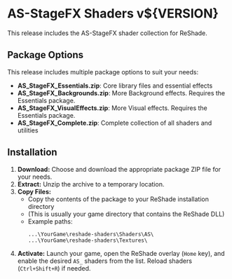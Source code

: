 # AS-StageFX Shaders v${VERSION}

This release includes the AS-StageFX shader collection for ReShade.

## Package Options

This release includes multiple package options to suit your needs:

- **AS_StageFX_Essentials.zip**: Core library files and essential effects
- **AS_StageFX_Backgrounds.zip**: More Background effects. Requires the Essentials package.
- **AS_StageFX_VisualEffects.zip**: More Visual effects. Requires the Essentials package.
- **AS_StageFX_Complete.zip**: Complete collection of all shaders and utilities

## Installation

1. **Download:** Choose and download the appropriate package ZIP file for your needs.
2. **Extract:** Unzip the archive to a temporary location.
3. **Copy Files:**
   * Copy the contents of the package to your ReShade installation directory
   * (This is usually your game directory that contains the ReShade DLL)
   * Example paths:
     ```
     ...\YourGame\reshade-shaders\Shaders\AS\
     ...\YourGame\reshade-shaders\Textures\
     ```
4. **Activate:** Launch your game, open the ReShade overlay (`Home` key), and enable the desired `AS_` shaders from the list. Reload shaders (`Ctrl+Shift+R`) if needed.